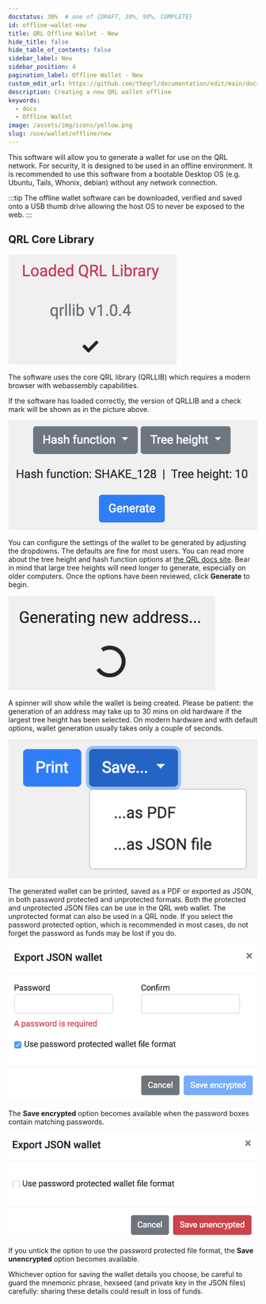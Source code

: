 ```yaml
---
docstatus: 30%  # one of {DRAFT, 30%, 90%, COMPLETE}
id: offline-wallet-new
title: QRL Offline Wallet - New
hide_title: false
hide_table_of_contents: false
sidebar_label: New
sidebar_position: 4
pagination_label: Offline Wallet - New
custom_edit_url: https://github.com/theqrl/documentation/edit/main/docs/Use/Wallet/Offline/create-a-new-offline-address.md
description: Creating a new QRL wallet offline
keywords:
  - docs
  - Offline Wallet
image: /assets/img/icons/yellow.png
slug: /use/wallet/offline/new
---
```


This software will allow you to generate a wallet for use on the QRL network. For security, it is designed to be used in an offline environment. It is recommended to use this software from a bootable Desktop OS (e.g. Ubuntu, Tails, Whonix, debian) without any network connection.

:::tip
The offline wallet software can be downloaded, verified and saved onto a USB thumb drive allowing the host OS to never be exposed to the web.
:::

## QRL Core Library

![Screenshot 1](.//assets/qrl-vue-wallet.png)

The software uses the core QRL library (QRLLIB) which requires a modern browser with webassembly capabilities.  

If the software has loaded correctly, the version of QRLLIB and a check mark will be shown as in the picture above.

![Screenshot 2](.//assets/qrl-vue-wallet_1.png)

You can configure the settings of the wallet to be generated by adjusting the dropdowns.  The defaults are fine for most users.  You can read more about the tree height and hash function options at [the QRL docs site](https://docs.theqrl.org/wallet/basics/#qrl-web-wallet).  Bear in mind that large tree heights will need longer to generate, especially on older computers.  Once the options have been reviewed, click **Generate** to begin.

![Screenshot 3](.//assets/qrl-vue-wallet_2.png)

A spinner will show while the wallet is being created.  Please be patient: the generation of an address may take up to 30 mins on old hardware if the largest tree height has been selected.  On modern hardware and with default options, wallet generation usually takes only a couple of seconds.

![Screenshot 4](.//assets/qrl-vue-wallet_3.png)

The generated wallet can be printed, saved as a PDF or exported as JSON, in both password protected and unprotected formats. Both the protected and unprotected JSON files can be use in the QRL web wallet.  The unprotected format can also be used in a QRL node.  If you select the password protected option, which is recommended in most cases, do not forget the password as funds may be lost if you do.

![Screenshot 5](.//assets/qrl-vue-wallet_4.png)

The **Save encrypted** option becomes available when the password boxes contain matching passwords.

![Screenshot 6](.//assets/qrl-vue-wallet_5.png)

If you untick the option to use the password protected file format, the **Save unencrypted** option becomes available.

Whichever option for saving the wallet details you choose, be careful to guard the mnemonic phrase, hexseed (and private key in the JSON files) carefully: sharing these details could result in loss of funds.

